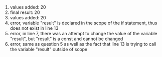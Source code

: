 1. values added: 20
2. final result: 20
3. values added: 20
4. error, variable "result" is declared in the scope of the if statement, thus does not exist in line 13
5. error, in line 7, there was an attempt to change the value of the variable "result", but "result" is a const and cannot be changed
6. error, same as question 5 as well as the fact that line 13 is trying to call the variable "result" outside of scope